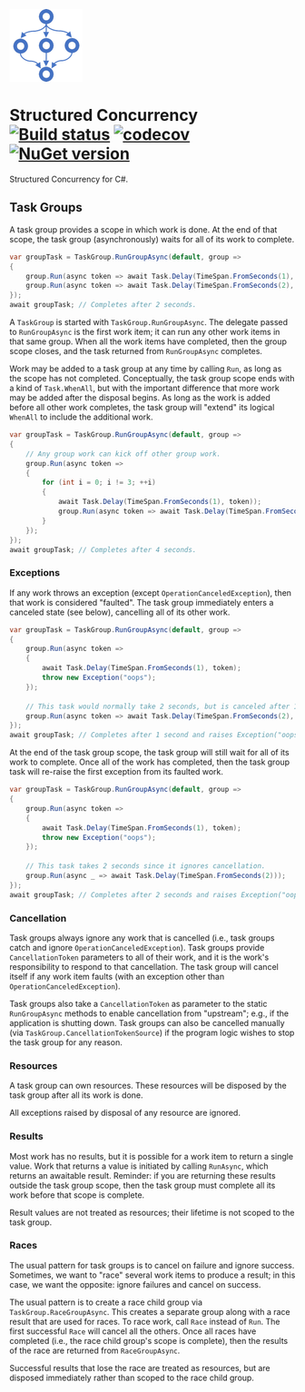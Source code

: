 ![Logo](src/icon.png)

# Structured Concurrency [![Build status](https://github.com/StephenCleary/StructuredConcurrency/workflows/Build/badge.svg)](https://github.com/StephenCleary/StructuredConcurrency/actions?query=workflow%3ABuild) [![codecov](https://codecov.io/gh/StephenCleary/StructuredConcurrency/branch/master/graph/badge.svg)](https://codecov.io/gh/StephenCleary/StructuredConcurrency) [![NuGet version](https://badge.fury.io/nu/Nito.StructuredConcurrency.svg)](https://www.nuget.org/packages/Nito.StructuredConcurrency)
Structured Concurrency for C#.

## Task Groups

A task group provides a scope in which work is done.
At the end of that scope, the task group (asynchronously) waits for all of its work to complete.

```C#
var groupTask = TaskGroup.RunGroupAsync(default, group =>
{
    group.Run(async token => await Task.Delay(TimeSpan.FromSeconds(1), token));
    group.Run(async token => await Task.Delay(TimeSpan.FromSeconds(2), token));
});
await groupTask; // Completes after 2 seconds.
```

A `TaskGroup` is started with `TaskGroup.RunGroupAsync`.
The delegate passed to `RunGroupAsync` is the first work item; it can run any other work items in that same group.
When all the work items have completed, then the group scope closes, and the task returned from `RunGroupAsync` completes.

Work may be added to a task group at any time by calling `Run`, as long as the scope has not completed.
Conceptually, the task group scope ends with a kind of `Task.WhenAll`, but with the important difference that more work may be added after the disposal begins.
As long as the work is added before all other work completes, the task group will "extend" its logical `WhenAll` to include the additional work.

```C#
var groupTask = TaskGroup.RunGroupAsync(default, group =>
{
    // Any group work can kick off other group work.
    group.Run(async token =>
    {
        for (int i = 0; i != 3; ++i)
        {
            await Task.Delay(TimeSpan.FromSeconds(1), token));
            group.Run(async token => await Task.Delay(TimeSpan.FromSeconds(1), token));
        }
    });
});
await groupTask; // Completes after 4 seconds.
```

### Exceptions

If any work throws an exception (except `OperationCanceledException`), then that work is considered "faulted".
The task group immediately enters a canceled state (see below), cancelling all of its other work.

```C#
var groupTask = TaskGroup.RunGroupAsync(default, group =>
{
    group.Run(async token =>
    {
        await Task.Delay(TimeSpan.FromSeconds(1), token);
        throw new Exception("oops");
    });

    // This task would normally take 2 seconds, but is canceled after 1 second.
    group.Run(async token => await Task.Delay(TimeSpan.FromSeconds(2), token));
});
await groupTask; // Completes after 1 second and raises Exception("oops").
```

At the end of the task group scope, the task group will still wait for all of its work to complete.
Once all of the work has completed, then the task group task will re-raise the first exception from its faulted work.

```C#
var groupTask = TaskGroup.RunGroupAsync(default, group =>
{
    group.Run(async token =>
    {
        await Task.Delay(TimeSpan.FromSeconds(1), token);
        throw new Exception("oops");
    });

    // This task takes 2 seconds since it ignores cancellation.
    group.Run(async _ => await Task.Delay(TimeSpan.FromSeconds(2)));
});
await groupTask; // Completes after 2 seconds and raises Exception("oops").
```

### Cancellation

Task groups always ignore any work that is cancelled (i.e., task groups catch and ignore `OperationCanceledException`).
Task groups provide `CancellationToken` parameters to all of their work, and it is the work's responsibility to respond to that cancellation.
The task group will cancel itself if any work item faults (with an exception other than `OperationCanceledException`).

Task groups also take a `CancellationToken` as parameter to the static `RunGroupAsync` methods to enable cancellation from "upstream"; e.g., if the application is shutting down.
Task groups can also be cancelled manually (via `TaskGroup.CancellationTokenSource`) if the program logic wishes to stop the task group for any reason.

### Resources

A task group can own resources.
These resources will be disposed by the task group after all its work is done.

All exceptions raised by disposal of any resource are ignored.

### Results

Most work has no results, but it is possible for a work item to return a single value.
Work that returns a value is initiated by calling `RunAsync`, which returns an awaitable result.
Reminder: if you are returning these results outside the task group scope, then the task group must complete all its work before that scope is complete.

Result values are not treated as resources; their lifetime is not scoped to the task group.

### Races

The usual pattern for task groups is to cancel on failure and ignore success.
Sometimes, we want to "race" several work items to produce a result; in this case, we want the opposite: ignore failures and cancel on success.

The usual pattern is to create a race child group via `TaskGroup.RaceGroupAsync`.
This creates a separate group along with a race result that are used for races.
To race work, call `Race` instead of `Run`.
The first successful `Race` will cancel all the others.
Once all races have completed (i.e., the race child group's scope is complete), then the results of the race are returned from `RaceGroupAsync`.

Successful results that lose the race are treated as resources, but are disposed immediately rather than scoped to the race child group.
